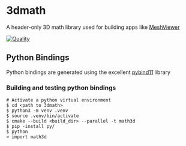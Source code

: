 # 3dmath

A header-only 3D math library used for building apps like [MeshViewer](https://github.com/mdh81/meshviewer)

[![Quality](https://github.com/mdh81/3dmath/actions/workflows/cmake-single-platform.yml/badge.svg)](https://github.com/mdh81/3dmath/actions/workflows/cmake-single-platform.yml)

## Python Bindings

Python bindings are generated using the excellent [pybind11](https://github.com/pybind/pybind11) library

### Building and testing python bindings

```
# Activate a python virtual environment
$ cd <path to 3dmath>
$ python3 -m venv .venv
$ source .venv/bin/activate
$ cmake --build <build_dir> --parallel -t math3d
$ pip -install py/
$ python
> import math3d
```


